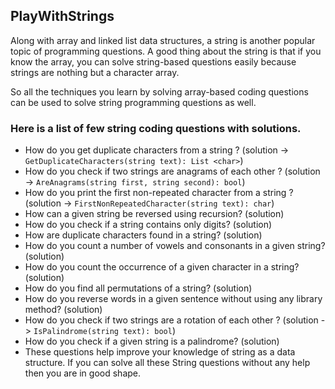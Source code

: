 ## PlayWithStrings

Along with array and linked list data structures, a string is another popular topic of programming questions. A good thing about the string is that if you know the array, you can solve string-based questions easily because strings are nothing but a character array.

So all the techniques you learn by solving array-based coding questions can be used to solve string programming questions as well.

### Here is a list of few string coding questions with solutions.

- How do you get duplicate characters from a string ? (solution -> `GetDuplicateCharacters(string text): List <char>`)
- How do you check if two strings are anagrams of each other ? (solution -> `AreAnagrams(string first, string second): bool`)
- How do you print the first non-repeated character from a string ? (solution -> `FirstNonRepeatedCharacter(string text): char`)
- How can a given string be reversed using recursion? (solution)
- How do you check if a string contains only digits? (solution)
- How are duplicate characters found in a string? (solution)
- How do you count a number of vowels and consonants in a given string? (solution)
- How do you count the occurrence of a given character in a string? (solution)
- How do you find all permutations of a string? (solution)
- How do you reverse words in a given sentence without using any library method? (solution)
- How do you check if two strings are a rotation of each other ? (solution -> `IsPalindrome(string text): bool`)
- How do you check if a given string is a palindrome? (solution)
- These questions help improve your knowledge of string as a data structure. If you can solve all these String questions without any help then you are in good shape.
